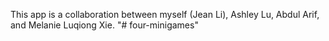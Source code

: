 This app is a collaboration between myself (Jean Li), Ashley Lu, Abdul Arif, and Melanie Luqiong Xie.
"# four-minigames"
